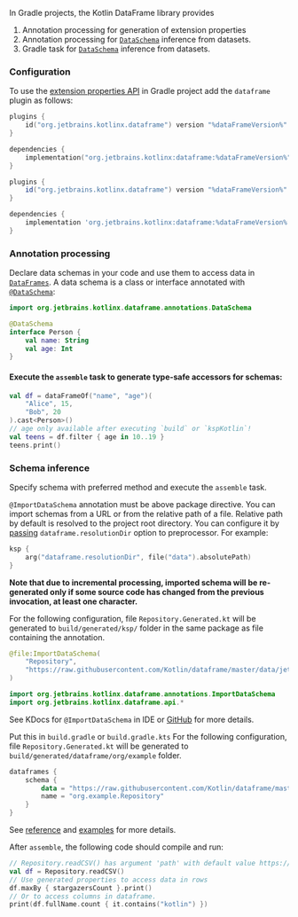 [//]: # (title: Data Schemas in Gradle projects)

<!---IMPORT org.jetbrains.kotlinx.dataframe.samples.api.Schemas-->

In Gradle projects, the Kotlin DataFrame library provides

1. Annotation processing for generation of extension properties
2. Annotation processing for [`DataSchema`](schemas.md) inference from datasets.
3. Gradle task for [`DataSchema`](schemas.md) inference from datasets.

### Configuration

To use the [extension properties API](extensionPropertiesApi.md) in Gradle project add the `dataframe` plugin as follows:

<tabs>
<tab title="Kotlin DSL">

```kotlin
plugins {
    id("org.jetbrains.kotlinx.dataframe") version "%dataFrameVersion%"
}

dependencies {
    implementation("org.jetbrains.kotlinx:dataframe:%dataFrameVersion%")
}
```

</tab>

<tab title="Groovy DSL">

```groovy
plugins {
    id("org.jetbrains.kotlinx.dataframe") version "%dataFrameVersion%"
}

dependencies {
    implementation 'org.jetbrains.kotlinx:dataframe:%dataFrameVersion%'
}
```

</tab>

</tabs>

### Annotation processing

Declare data schemas in your code and use them to access data in [`DataFrames`](DataFrame.md).
A data schema is a class or interface annotated with [`@DataSchema`](schemas.md):

```kotlin
import org.jetbrains.kotlinx.dataframe.annotations.DataSchema

@DataSchema
interface Person {
    val name: String
    val age: Int
}
```

#### Execute the `assemble` task to generate type-safe accessors for schemas:

<!---FUN useProperties-->

```kotlin
val df = dataFrameOf("name", "age")(
    "Alice", 15,
    "Bob", 20
).cast<Person>()
// age only available after executing `build` or `kspKotlin`!
val teens = df.filter { age in 10..19 }
teens.print()
```

<!---END-->

### Schema inference

Specify schema with preferred method and execute the `assemble` task.

<tabs>
<tab title="Method 1. Annotation processing">

`@ImportDataSchema` annotation must be above package directive.
You can import schemas from a URL or from the relative path of a file.
Relative path by default is resolved to the project root directory.
You can configure it by [passing](https://kotlinlang.org/docs/ksp-quickstart.html#pass-options-to-processors) `dataframe.resolutionDir`
option to preprocessor.
For example:

```kotlin
ksp {
    arg("dataframe.resolutionDir", file("data").absolutePath)
}
```

**Note that due to incremental processing, imported schema will be re-generated only if some source code has changed
from the previous invocation, at least one character.**

For the following configuration, file `Repository.Generated.kt` will be generated to `build/generated/ksp/` folder in
the same package as file containing the annotation.

```kotlin
@file:ImportDataSchema(
    "Repository",
    "https://raw.githubusercontent.com/Kotlin/dataframe/master/data/jetbrains_repositories.csv",
)

import org.jetbrains.kotlinx.dataframe.annotations.ImportDataSchema
import org.jetbrains.kotlinx.dataframe.api.*
```

See KDocs for `@ImportDataSchema` in IDE
or [GitHub](https://github.com/Kotlin/dataframe/blob/master/core/src/main/kotlin/org/jetbrains/kotlinx/dataframe/annotations/ImportDataSchema.kt)
for more details.

</tab>

<tab title="Method 2. Gradle task">

Put this in `build.gradle` or `build.gradle.kts`
For the following configuration, file `Repository.Generated.kt` will be generated
to `build/generated/dataframe/org/example` folder.

```kotlin
dataframes {
    schema {
        data = "https://raw.githubusercontent.com/Kotlin/dataframe/master/data/jetbrains_repositories.csv"
        name = "org.example.Repository"
    }
}
```

See [reference](gradleReference.md) and [examples](gradleReference.md#examples) for more details.

</tab>
</tabs>

After `assemble`, the following code should compile and run:

<!---FUN useInferredSchema-->

```kotlin
// Repository.readCSV() has argument 'path' with default value https://raw.githubusercontent.com/Kotlin/dataframe/master/data/jetbrains_repositories.csv
val df = Repository.readCSV()
// Use generated properties to access data in rows
df.maxBy { stargazersCount }.print()
// Or to access columns in dataframe.
print(df.fullName.count { it.contains("kotlin") })
```

<!---END-->
